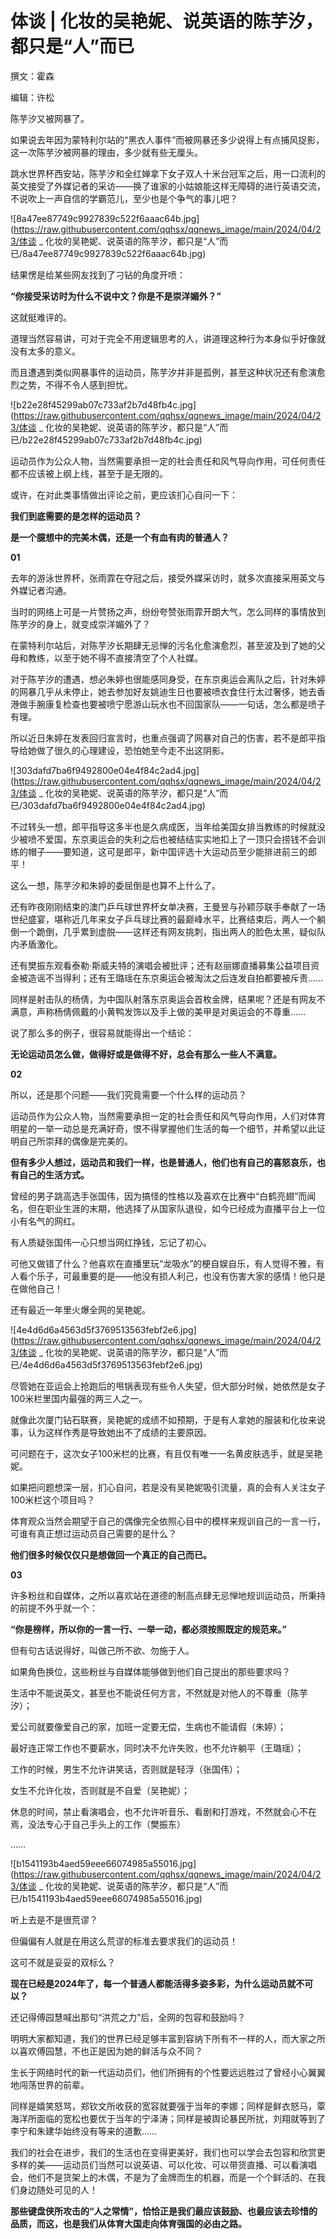 # 体谈 | 化妆的吴艳妮、说英语的陈芋汐，都只是“人”而已

撰文：霍森

编辑：许松

陈芋汐又被网暴了。

如果说去年因为蒙特利尔站的“黑衣人事件”而被网暴还多少说得上有点捕风捉影，这一次陈芋汐被网暴的理由，多少就有些无厘头。

跳水世界杯西安站，陈芋汐和全红婵拿下女子双人十米台冠军之后，用一口流利的英文接受了外媒记者的采访——换了谁家的小姑娘能这样无障碍的进行英语交流，不说吹上一声自信的学霸范儿，至少也是个争气的事儿吧？

![8a47ee87749c9927839c522f6aaac64b.jpg](https://raw.githubusercontent.com/qqhsx/qqnews_image/main/2024/04/23/体谈 _ 化妆的吴艳妮、说英语的陈芋汐，都只是“人”而已/8a47ee87749c9927839c522f6aaac64b.jpg)

结果愣是给某些网友找到了刁钻的角度开喷：

**“你接受采访时为什么不说中文？你是不是崇洋媚外？”**

这就挺难评的。

道理当然容易讲，可对于完全不用逻辑思考的人，讲道理这种行为本身似乎好像就没有太多的意义。

而且遭遇到类似网暴事件的运动员，陈芋汐并非是孤例，甚至这种状况还有愈演愈烈之势，不得不令人感到担忧。

![b22e28f45299ab07c733af2b7d48fb4c.jpg](https://raw.githubusercontent.com/qqhsx/qqnews_image/main/2024/04/23/体谈 _ 化妆的吴艳妮、说英语的陈芋汐，都只是“人”而已/b22e28f45299ab07c733af2b7d48fb4c.jpg)

运动员作为公众人物，当然需要承担一定的社会责任和风气导向作用，可任何责任都不应该被上纲上线，甚至于是无限的。

或许，在对此类事情做出评论之前，更应该扪心自问一下：

**我们到底需要的是怎样的运动员？**

**是一个臆想中的完美木偶，还是一个有血有肉的普通人？**

**01**

去年的游泳世界杯，张雨霏在夺冠之后，接受外媒采访时，就多次直接采用英文与外媒记者沟通。

当时的网络上可是一片赞扬之声，纷纷夸赞张雨霏开朗大气，怎么同样的事情放到陈芋汐的身上，就变成崇洋媚外了？

在蒙特利尔站后，对陈芋汐长期肆无忌惮的污名化愈演愈烈，甚至波及到了她的父母和教练，以至于她不得不直接清空了个人社媒。

对于陈芋汐的遭遇，想必朱婷也很能感同身受，在东京奥运会离队之后，针对朱婷的网暴几乎从未停止，她去参加好友姚迪生日也要被喷衣食住行太过奢侈，她去香港做手腕康复检查也要被喷宁愿游山玩水也不回国家队——一句话，怎么都是喷子有理。

所以近日朱婷在发表回归宣言时，也重点强调了网暴对自己的伤害，若不是郎平指导给她做了很久的心理建设，恐怕她至今走不出这阴影。

![303dafd7ba6f9492800e04e4f84c2ad4.jpg](https://raw.githubusercontent.com/qqhsx/qqnews_image/main/2024/04/23/体谈 _ 化妆的吴艳妮、说英语的陈芋汐，都只是“人”而已/303dafd7ba6f9492800e04e4f84c2ad4.jpg)

不过转头一想，郎平指导这多半也是久病成医，当年给美国女排当教练的时候就没少被喷不爱国，东京奥运会的失利之后也被结结实实地扣上了一顶只会捞钱不会训练的帽子——要知道，这可是郎平，新中国评选十大运动员至少能排进前三的郎平！

这么一想，陈芋汐和朱婷的委屈倒是也算不上什么了。

还有昨夜刚刚结束的澳门乒乓球世界杯女单决赛，王曼昱与孙颖莎联手奉献了一场世纪盛宴，堪称近几年来女子乒乓球比赛的最巅峰水平，比赛结束后，两人一个躺倒一个跪倒，几乎累到虚脱——这样还有网友挑刺，指出两人的脸色太黑，疑似队内矛盾激化。

还有樊振东观看泰勒·斯威夫特的演唱会被批评；还有赵丽娜直播募集公益项目资金被造谣不当得利；还有王璐瑶在东京奥运会被淘汰之后连发自拍都要被斥责……

同样是射击队的杨倩，为中国队射落东京奥运会首枚金牌，结果呢？还是有网友不满意，声称杨倩佩戴的小黄鸭发饰以及手上做的美甲是对奥运会的不尊重……

说了那么多的例子，很容易就能得出一个结论：

**无论运动员怎么做，做得好或是做得不好，总会有那么一些人不满意。**

**02**

所以，还是那个问题——我们究竟需要一个什么样的运动员？

运动员作为公众人物，当然需要承担一定的社会责任和风气导向作用，人们对体育明星的一举一动总是充满好奇，恨不得掌握他们生活的每一个细节，并希望以此证明自己所崇拜的偶像是完美的。

**但有多少人想过，运动员和我们一样，也是普通人，他们也有自己的喜怒哀乐，也有自己的生活方式。**

曾经的男子跳高选手张国伟，因为搞怪的性格以及喜欢在比赛中“白鹤亮翅”而闻名，但在职业生涯的末期，他选择了从国家队退役，如今已经成为直播平台上一位小有名气的网红。

有人质疑张国伟一心只想当网红挣钱，忘记了初心。

可他又做错了什么？他喜欢在直播里玩“龙吸水”的梗自娱自乐，有人觉得不雅，有人看个乐子，可最重要的是——他没有损人利己，也没有伤害大家的感情！他只是在做他自己！

还有最近一年里火爆全网的吴艳妮。

![4e4d6d6a4563d5f3769513563febf2e6.jpg](https://raw.githubusercontent.com/qqhsx/qqnews_image/main/2024/04/23/体谈 _ 化妆的吴艳妮、说英语的陈芋汐，都只是“人”而已/4e4d6d6a4563d5f3769513563febf2e6.jpg)

尽管她在亚运会上抢跑后的甩锅表现有些令人失望，但大部分时候，她依然是女子100米栏里国内最强的两三人之一。

就像此次厦门钻石联赛，吴艳妮的成绩不如预期，于是有人拿她的服装和化妆来说事，认为这样作秀是导致她出不了成绩的主要原因。

可问题在于，这次女子100米栏的比赛，有且仅有唯一一名黄皮肤选手，就是吴艳妮。

如果把问题想深一层，扪心自问，若是没有吴艳妮吸引流量，真的会有人关注女子100米栏这个项目吗？

体育观众当然会期望于自己的偶像完全依照心目中的模样来规训自己的一言一行，可谁有真正想过运动员自己需要的是什么？

**他们很多时候仅仅只是想做回一个真正的自己而已。**

**03**

许多粉丝和自媒体，之所以喜欢站在道德的制高点肆无忌惮地规训运动员，所秉持的前提不外乎就一个：

**“你是榜样，所以你的一言一行、一举一动，都必须按照既定的规范来。”**

但有句古话说得好，叫做己所不欲、勿施于人。

如果角色换位，这些粉丝与自媒体能够做到他们自己提出的那些要求吗？

生活中不能说英文，甚至也不能说任何方言，不然就是对他人的不尊重（陈芋汐）；

爱公司就要像爱自己的家，加班一定要无偿，生病也不能请假（朱婷）；

最好连正常工作也不要薪水，同时决不允许失败，也不允许躺平（王璐瑶）；

工作的时候，男生不允许讲笑话，否则就是轻浮（张国伟）；

女生不允许化妆，否则就是不自爱（吴艳妮）；

休息的时间，禁止看演唱会，也不允许听音乐、看剧和打游戏，不然就会心不在焉，没法专心于自己手头上的工作（樊振东）

……

![b1541193b4aed59eee66074985a55016.jpg](https://raw.githubusercontent.com/qqhsx/qqnews_image/main/2024/04/23/体谈 _ 化妆的吴艳妮、说英语的陈芋汐，都只是“人”而已/b1541193b4aed59eee66074985a55016.jpg)

听上去是不是很荒谬？

但偏偏有人就是在用这么荒谬的标准去要求我们的运动员！

这可不就是妥妥的双标么？

**现在已经是2024年了，每一个普通人都能活得多姿多彩，为什么运动员就不可以？**

还记得傅园慧喊出那句“洪荒之力”后，全网的包容和鼓励吗？

明明大家都知道，我们的世界已经足够丰富到容纳下所有不一样的人，而大家之所以喜欢傅园慧，不也正是因为她的鲜活与众不同？

生长于网络时代的新一代运动员们，他们所拥有的个性要远远胜过了曾经小心翼翼地闯荡世界的前辈。

同样是嬉笑怒骂，郑钦文所收获的宽容就要强于当年的李娜；同样是鲜衣怒马，覃海洋所面临的宽松也要优于当年的宁泽涛；同样是被舆论暴民所扰，刘翔就等到了李宁和朱建华始终没有等来的道歉……

我们的社会在进步，我们的生活也在变得更美好，我们也可以学会去包容和欣赏更多样的美——运动员们当然可以说英语、可以化妆、可以带货直播、可以看演唱会，他们不是货架上的木偶，不是为了金牌而生的机器，而是一个个鲜活的、在我们身边随处可见的人！

**那些键盘侠所攻击的“人之常情”，恰恰正是我们最应该鼓励、也最应该去珍惜的品质，而这，也是我们从体育大国走向体育强国的必由之路。**

